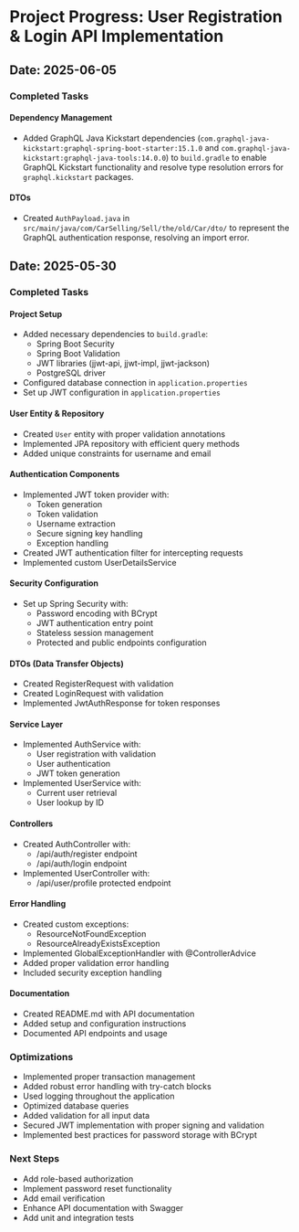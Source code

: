 # Project Progress: User Registration & Login API Implementation

## Date: 2025-06-05

### Completed Tasks

#### Dependency Management
- Added GraphQL Java Kickstart dependencies (`com.graphql-java-kickstart:graphql-spring-boot-starter:15.1.0` and `com.graphql-java-kickstart:graphql-java-tools:14.0.0`) to `build.gradle` to enable GraphQL Kickstart functionality and resolve type resolution errors for `graphql.kickstart` packages.

#### DTOs
- Created `AuthPayload.java` in `src/main/java/com/CarSelling/Sell/the/old/Car/dto/` to represent the GraphQL authentication response, resolving an import error.

## Date: 2025-05-30

### Completed Tasks

#### Project Setup
- Added necessary dependencies to `build.gradle`:
  - Spring Boot Security
  - Spring Boot Validation
  - JWT libraries (jjwt-api, jjwt-impl, jjwt-jackson)
  - PostgreSQL driver
- Configured database connection in `application.properties`
- Set up JWT configuration in `application.properties`

#### User Entity & Repository
- Created `User` entity with proper validation annotations
- Implemented JPA repository with efficient query methods
- Added unique constraints for username and email

#### Authentication Components
- Implemented JWT token provider with:
  - Token generation
  - Token validation
  - Username extraction
  - Secure signing key handling
  - Exception handling
- Created JWT authentication filter for intercepting requests
- Implemented custom UserDetailsService

#### Security Configuration
- Set up Spring Security with:
  - Password encoding with BCrypt
  - JWT authentication entry point
  - Stateless session management
  - Protected and public endpoints configuration

#### DTOs (Data Transfer Objects)
- Created RegisterRequest with validation
- Created LoginRequest with validation
- Implemented JwtAuthResponse for token responses

#### Service Layer
- Implemented AuthService with:
  - User registration with validation
  - User authentication
  - JWT token generation
- Implemented UserService with:
  - Current user retrieval
  - User lookup by ID

#### Controllers
- Created AuthController with:
  - /api/auth/register endpoint
  - /api/auth/login endpoint
- Implemented UserController with:
  - /api/user/profile protected endpoint

#### Error Handling
- Created custom exceptions:
  - ResourceNotFoundException
  - ResourceAlreadyExistsException
- Implemented GlobalExceptionHandler with @ControllerAdvice
- Added proper validation error handling
- Included security exception handling

#### Documentation
- Created README.md with API documentation
- Added setup and configuration instructions
- Documented API endpoints and usage

### Optimizations
- Implemented proper transaction management
- Added robust error handling with try-catch blocks
- Used logging throughout the application
- Optimized database queries
- Added validation for all input data
- Secured JWT implementation with proper signing and validation
- Implemented best practices for password storage with BCrypt

### Next Steps
- Add role-based authorization
- Implement password reset functionality
- Add email verification
- Enhance API documentation with Swagger
- Add unit and integration tests
